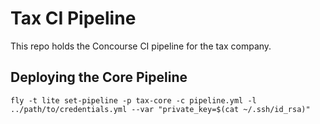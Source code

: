 # Tax CI Pipeline

This repo holds the Concourse CI pipeline for the tax company.

## Deploying the Core Pipeline

```
fly -t lite set-pipeline -p tax-core -c pipeline.yml -l ../path/to/credentials.yml --var "private_key=$(cat ~/.ssh/id_rsa)"
```
